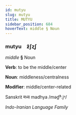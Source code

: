 ```yaml
---
id: mutyu
slug: mutyu
title: MUTYU
sidebar_position: 684
hoverText: middle § Noun
---
```


### mutyu&emsp;<span kind="abugida">ƶ̆ʃɀʃ</span>

*middle* **§** Noun

**Verb**: to be the middle/center

**Noun**: middleness/centralness

**Modifier**: middle/center-related

Sanskrit मध्य madhya /məd̪ʱ.jᵊ/

*Indo-Iranian Language Family*